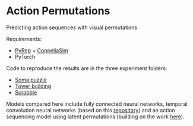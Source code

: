 # Action Permutations
Predicting action sequences with visual permutations

Requirements:
- [PyRep](https://github.com/stepjam/PyRep) + [CoppeliaSim](https://www.coppeliarobotics.com/)
- PyTorch

Code to reproduce the results are in the three experiment folders:

- [Soma puzzle](./soma/)
- [Tower building](./tower/)
- [Scrabble](./scrabble/)

Models compared here include fully connected neural networks, temporal convolution neural networks (based on this [repository](https://github.com/locuslab/TCN)) and an action sequencing model using latent permutations (building on the work [here](https://github.com/HeddaCohenIndelman/Learning-Gumbel-Sinkhorn-Permutations-w-Pytorch)).
